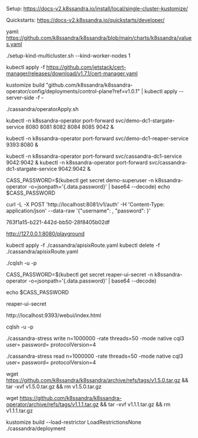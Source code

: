 Setup:
https://docs-v2.k8ssandra.io/install/local/single-cluster-kustomize/

Quickstarts:
https://docs-v2.k8ssandra.io/quickstarts/developer/

yaml:
https://github.com/k8ssandra/k8ssandra/blob/main/charts/k8ssandra/values.yaml

./setup-kind-multicluster.sh --kind-worker-nodes 1

kubectl apply -f https://github.com/jetstack/cert-manager/releases/download/v1.7.1/cert-manager.yaml

kustomize build "github.com/k8ssandra/k8ssandra-operator/config/deployments/control-plane?ref=v1.0.1" | kubectl apply --server-side -f -

./cassandra/operatorApply.sh

kubectl -n k8ssandra-operator port-forward svc/demo-dc1-stargate-service 8080 8081 8082 8084 8085 9042 &

kubectl -n k8ssandra-operator port-forward svc/demo-dc1-reaper-service 9393:8080 &

kubectl -n k8ssandra-operator port-forward svc/cassandra-dc1-service 9042:9042 &
kubectl -n k8ssandra-operator port-forward svc/cassandra-dc1-stargate-service 9042:9042 &

CASS_PASSWORD=$(kubectl get secret demo-superuser -n k8ssandra-operator -o=jsonpath='{.data.password}' | base64 --decode)
echo $CASS_PASSWORD


curl -L -X POST 'http://localhost:8081/v1/auth' -H 'Content-Type: application/json' --data-raw '{"username": <user>, "password": <password>}'

763f1a15-b221-442d-bb50-28f8405b02df

http://127.0.0.1:8080/playground

kubectl apply -f ./cassandra/apisixRoute.yaml
kubectl delete -f ./cassandra/apisixRoute.yaml

./cqlsh -u <user> -p <password>

CASS_PASSWORD=$(kubectl get secret reaper-ui-secret -n k8ssandra-operator -o=jsonpath='{.data.password}' | base64 --decode)

echo $CASS_PASSWORD

reaper-ui-secret

http://localhost:9393/webui/index.html

cqlsh -u <user> -p <password>

./cassandra-stress write n=1000000 -rate threads=50 -mode native cql3 user=<user> password=<password> protocolVersion=4

./cassandra-stress read n=1000000 -rate threads=50 -mode native cql3 user=<user> password=<password> protocolVersion=4

wget https://github.com/k8ssandra/k8ssandra/archive/refs/tags/v1.5.0.tar.gz && tar -xvf v1.5.0.tar.gz && rm v1.5.0.tar.gz

wget https://github.com/k8ssandra/k8ssandra-operator/archive/refs/tags/v1.1.1.tar.gz && tar -xvf v1.1.1.tar.gz && rm v1.1.1.tar.gz

kustomize build --load-restrictor LoadRestrictionsNone ./cassandra/deployment